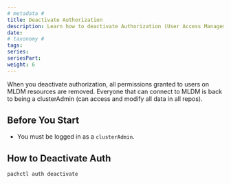 ```yaml
---
# metadata # 
title: Deactivate Authorization
description: Learn how to deactivate Authorization (User Access Management) in Pachyderm.
date: 
# taxonomy #
tags: 
series:
seriesPart:
weight: 6
---
```


When you deactivate authorization, all permissions granted to users on MLDM resources are removed. Everyone that can connect to MLDM is back to being a clusterAdmin (can access and modify all data in all repos).

## Before You Start 

- You must be logged in as a `clusterAdmin`.

## How to Deactivate Auth 

```s
pachctl auth deactivate
```
